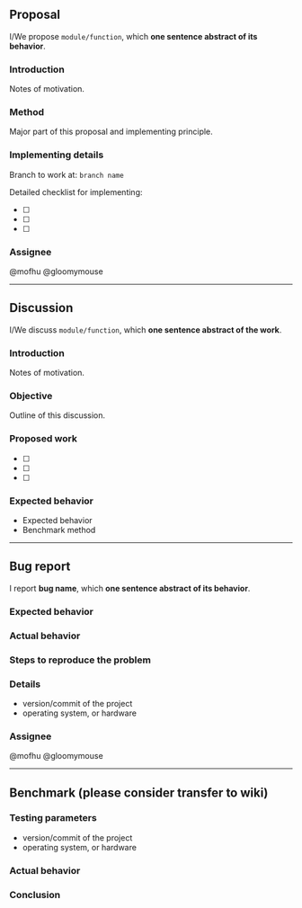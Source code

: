 ## Proposal

I/We propose `module/function`, which **one sentence abstract of its behavior**.

### Introduction

Notes of motivation.

### Method

Major part of this proposal and implementing principle.

### Implementing details

Branch to work at: `branch name`

Detailed checklist for implementing:

- [ ] 
- [ ] 
- [ ] 

### Assignee

@mofhu 
@gloomymouse 


---

## Discussion

I/We discuss `module/function`, which **one sentence abstract of the work**.

### Introduction

Notes of motivation.

### Objective
                                                                                                                                                                                                                           
Outline of this discussion.

### Proposed work

- [ ] 
- [ ] 
- [ ] 

### Expected behavior

- Expected behavior
- Benchmark method


---

## Bug report

I report **bug name**, which **one sentence abstract of its behavior**.

### Expected behavior 


### Actual behavior


### Steps to reproduce the problem


### Details

- version/commit of the project
- operating system, or hardware

### Assignee

@mofhu 
@gloomymouse 


---

## Benchmark (please consider transfer to wiki)

### Testing parameters

- version/commit of the project
- operating system, or hardware

### Actual behavior


### Conclusion

